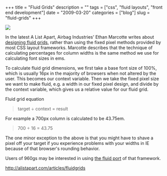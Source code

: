 +++
title = "Fluid Grids"
description = ""
tags = ["css", "fluid layouts", "front end development"]
date = "2009-03-20"
categories = ["blog"]
slug = "fluid-grids"
+++



  <div class="notebook-screenshot"><a href="http://alistapart.com/articles/fluidgrids"><img src="http://media.konigi.com/bluga/wt49c3e04302ff6.jpg"/></a></div><p>In the latest A List Apart, Airbag Industries' Ethan Marcotte writes about <a href="http://alistapart.com/articles/fluidgrids">designing fluid grids</a>, rather than using the fixed pixel methods provided by most CSS layout frameworks. Marcotte describes that the technique of calculating percentages for column widths is the same method we use for calculating font sizes in ems. </p>
<p>To calculate fluid grid dimensions, we first take a base font size of 100%, which is usually 16px in the majority of browsers when not altered by the user. This becomes our context variable. Then we take the fixed pixel size we want to make fluid, e.g. a width in our fixed pixel design, and divide by the context variable, which gives us a relative value for our fluid grid.</p>
<p>Fluid grid equation</p>
<blockquote><p>target ÷ context = result</p></blockquote>
<p>For example a 700px column is calculated to be 43.75em.</p>
<blockquote><p>700 ÷ 16 = 43.75</p></blockquote>
<p>The one minor exception to the above is that you might have to shave a pixel off your target if you experience problems with your widths in IE because of that browser's rounding behavior. </p>
<p>Users of 960gs may be interested in using <a href="http://www.designinfluences.com/fluid960gs/">the fluid port</a> of that framework.</p>
    
  <a href="http://alistapart.com/articles/fluidgrids">http://alistapart.com/articles/fluidgrids</a>
